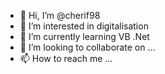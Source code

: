 - 👋 Hi, I’m @cherif98
- 👀 I’m interested in digitalisation
- 🌱 I’m currently learning VB .Net
- 💞️ I’m looking to collaborate on ...
- 📫 How to reach me ...

<!---
cherif98/cherif98 is a ✨ special ✨ repository because its `README.md` (this file) appears on your GitHub profile.
You can click the Preview link to take a look at your changes.
--->
